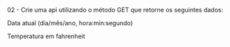 02 - Crie uma api utilizando o método GET que retorne os seguintes dados:

Data atual (dia/mês/ano, hora:min:segundo)

Temperatura em fahrenheit
